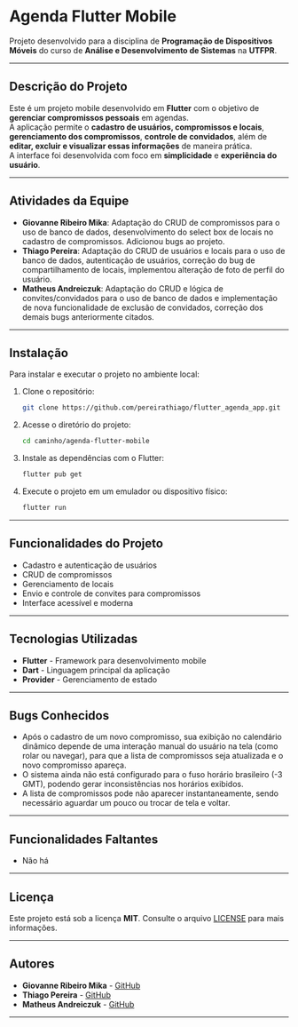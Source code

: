 # Agenda Flutter Mobile

Projeto desenvolvido para a disciplina de **Programação de Dispositivos Móveis** do curso de **Análise e Desenvolvimento de Sistemas** na **UTFPR**.

---

## Descrição do Projeto

Este é um projeto mobile desenvolvido em **Flutter** com o objetivo de **gerenciar compromissos pessoais** em agendas.  
A aplicação permite o **cadastro de usuários, compromissos e locais**, **gerenciamento dos compromissos**, **controle de convidados**, além de **editar, excluir e visualizar essas informações** de maneira prática.  
A interface foi desenvolvida com foco em **simplicidade** e **experiência do usuário**.

---

## Atividades da Equipe

- **Giovanne Ribeiro Mika**: Adaptação do CRUD de compromissos para o uso de banco de dados, desenvolvimento do select box de locais no cadastro de compromissos. Adicionou bugs ao projeto.
- **Thiago Pereira**: Adaptação do CRUD de usuários e locais para o uso de banco de dados, autenticação de usuários, correção do bug de compartilhamento de locais, 
implementou alteração de foto de perfil do usuário.
- **Matheus Andreiczuk**: Adaptação do CRUD e lógica de convites/convidados para o uso de banco de dados e implementação de nova funcionalidade de exclusão de convidados, 
correção dos demais bugs anteriormente citados.

---

## Instalação

Para instalar e executar o projeto no ambiente local:

1. Clone o repositório:

    ```bash
    git clone https://github.com/pereirathiago/flutter_agenda_app.git
    ```

2. Acesse o diretório do projeto:

    ```bash
    cd caminho/agenda-flutter-mobile
    ```

3. Instale as dependências com o Flutter:

    ```bash
    flutter pub get
    ```

4. Execute o projeto em um emulador ou dispositivo físico:

    ```bash
    flutter run
    ```

---

## Funcionalidades do Projeto

- Cadastro e autenticação de usuários
- CRUD de compromissos
- Gerenciamento de locais
- Envio e controle de convites para compromissos
- Interface acessível e moderna

---

## Tecnologias Utilizadas

- **Flutter** - Framework para desenvolvimento mobile
- **Dart** - Linguagem principal da aplicação
- **Provider** - Gerenciamento de estado

---

## Bugs Conhecidos

- Após o cadastro de um novo compromisso, sua exibição no calendário dinâmico depende de uma interação manual do usuário na tela (como rolar ou navegar), para que a lista de compromissos seja atualizada e o novo compromisso apareça.
- O sistema ainda não está configurado para o fuso horário brasileiro (-3 GMT), podendo gerar inconsistências nos horários exibidos.
- A lista de compromissos pode não aparecer instantaneamente, sendo necessário aguardar um pouco ou trocar de tela e voltar.

---

## Funcionalidades Faltantes

- Não há

---

## Licença

Este projeto está sob a licença **MIT**. Consulte o arquivo [LICENSE](LICENSE) para mais informações.

---

## Autores

- **Giovanne Ribeiro Mika** - [GitHub](https://github.com/GiovanneMika)
- **Thiago Pereira** - [GitHub](https://github.com/pereirathiago)
- **Matheus Andreiczuk** - [GitHub](https://github.com/MatheusAndreiczuk)

---
